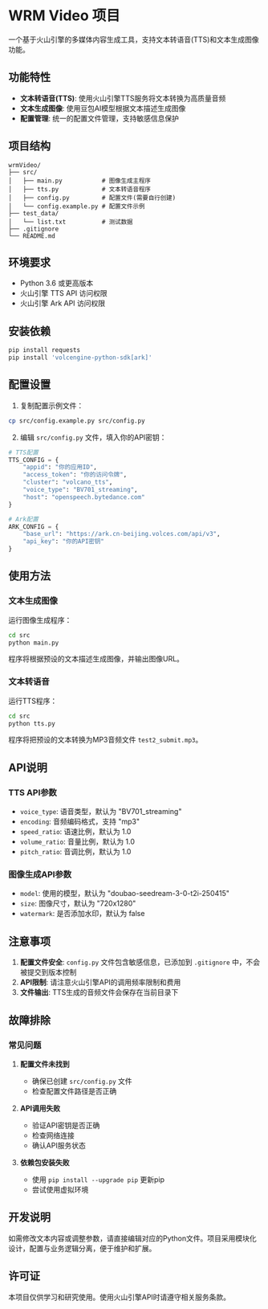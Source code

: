 # WRM Video 项目

一个基于火山引擎的多媒体内容生成工具，支持文本转语音(TTS)和文本生成图像功能。

## 功能特性

- **文本转语音(TTS)**: 使用火山引擎TTS服务将文本转换为高质量音频
- **文本生成图像**: 使用豆包AI模型根据文本描述生成图像
- **配置管理**: 统一的配置文件管理，支持敏感信息保护

## 项目结构

```
wrmVideo/
├── src/
│   ├── main.py           # 图像生成主程序
│   ├── tts.py            # 文本转语音程序
│   ├── config.py         # 配置文件(需要自行创建)
│   └── config.example.py # 配置文件示例
├── test_data/
│   └── list.txt          # 测试数据
├── .gitignore
└── README.md
```

## 环境要求

- Python 3.6 或更高版本
- 火山引擎 TTS API 访问权限
- 火山引擎 Ark API 访问权限

## 安装依赖

```bash
pip install requests
pip install 'volcengine-python-sdk[ark]'
```

## 配置设置

1. 复制配置示例文件：
```bash
cp src/config.example.py src/config.py
```

2. 编辑 `src/config.py` 文件，填入你的API密钥：

```python
# TTS配置
TTS_CONFIG = {
    "appid": "你的应用ID",
    "access_token": "你的访问令牌",
    "cluster": "volcano_tts",
    "voice_type": "BV701_streaming",
    "host": "openspeech.bytedance.com"
}

# Ark配置
ARK_CONFIG = {
    "base_url": "https://ark.cn-beijing.volces.com/api/v3",
    "api_key": "你的API密钥"
}
```

## 使用方法

### 文本生成图像

运行图像生成程序：

```bash
cd src
python main.py
```

程序将根据预设的文本描述生成图像，并输出图像URL。

### 文本转语音

运行TTS程序：

```bash
cd src
python tts.py
```

程序将把预设的文本转换为MP3音频文件 `test2_submit.mp3`。

## API说明

### TTS API参数

- `voice_type`: 语音类型，默认为 "BV701_streaming"
- `encoding`: 音频编码格式，支持 "mp3"
- `speed_ratio`: 语速比例，默认为 1.0
- `volume_ratio`: 音量比例，默认为 1.0
- `pitch_ratio`: 音调比例，默认为 1.0

### 图像生成API参数

- `model`: 使用的模型，默认为 "doubao-seedream-3-0-t2i-250415"
- `size`: 图像尺寸，默认为 "720x1280"
- `watermark`: 是否添加水印，默认为 false

## 注意事项

1. **配置文件安全**: `config.py` 文件包含敏感信息，已添加到 `.gitignore` 中，不会被提交到版本控制
2. **API限制**: 请注意火山引擎API的调用频率限制和费用
3. **文件输出**: TTS生成的音频文件会保存在当前目录下

## 故障排除

### 常见问题

1. **配置文件未找到**
   - 确保已创建 `src/config.py` 文件
   - 检查配置文件路径是否正确

2. **API调用失败**
   - 验证API密钥是否正确
   - 检查网络连接
   - 确认API服务状态

3. **依赖包安装失败**
   - 使用 `pip install --upgrade pip` 更新pip
   - 尝试使用虚拟环境

## 开发说明

如需修改文本内容或调整参数，请直接编辑对应的Python文件。项目采用模块化设计，配置与业务逻辑分离，便于维护和扩展。

## 许可证

本项目仅供学习和研究使用。使用火山引擎API时请遵守相关服务条款。